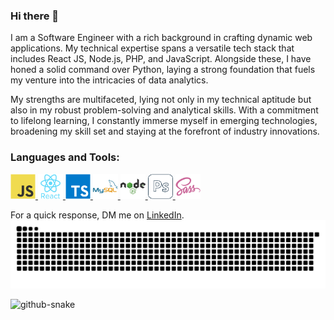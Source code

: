 ### Hi there 👋
<p>
 I am a Software Engineer with a rich background in crafting dynamic web applications. My technical expertise spans a versatile tech stack that includes React JS, Node.js, PHP, and JavaScript. Alongside these, I have honed a solid command over Python, laying a strong foundation that fuels my venture into the intricacies of data analytics.

My strengths are multifaceted, lying not only in my technical aptitude but also in my robust problem-solving and analytical skills. With a commitment to lifelong learning, I constantly immerse myself in emerging technologies, broadening my skill set and staying at the forefront of industry innovations.

</p>
<h3 align="left">Languages and Tools:</h3>
<p align="left">  
 <a href="https://developer.mozilla.org/en-US/docs/Web/JavaScript" target="_blank" rel="noreferrer"> 
   <img
      src="https://raw.githubusercontent.com/devicons/devicon/master/icons/javascript/javascript-original.svg"
      alt="javascript" width="40" height="40" /> 
 </a> 
  <a href="https://reactjs.org/" target="_blank" rel="noreferrer"> 
    <img
      src="https://raw.githubusercontent.com/devicons/devicon/master/icons/react/react-original-wordmark.svg"
      alt="react" width="40" height="40" />
  </a>
  <a href="https://www.typescriptlang.org" target="_blank" rel="noreferrer"> 
    <img
      src="https://raw.githubusercontent.com/devicons/devicon/master/icons/typescript/typescript-original.svg"
      alt="react" width="40" height="40" />
  </a>
  <a href="https://www.mysql.com/" target="_blank" rel="noreferrer"> 
    <img
      src="https://raw.githubusercontent.com/devicons/devicon/master/icons/mysql/mysql-original-wordmark.svg"
      alt="mysql" width="40" height="40" /> 
  </a> 
  <a href="https://nodejs.org" target="_blank" rel="noreferrer">
    <img
      src="https://raw.githubusercontent.com/devicons/devicon/master/icons/nodejs/nodejs-original-wordmark.svg"
      alt="nodejs" width="40" height="40" />
  </a> 
  <a href="https://www.photoshop.com/en" target="_blank"
    rel="noreferrer"> 
    <img
      src="https://raw.githubusercontent.com/devicons/devicon/master/icons/photoshop/photoshop-line.svg" alt="photoshop"
      width="40" height="40" /> 
  </a> 
  
  <a href="https://sass-lang.com" target="_blank" rel="noreferrer"> 
    <img
      src="https://raw.githubusercontent.com/devicons/devicon/master/icons/sass/sass-original.svg" alt="sass" width="40"
      height="40" /> 
  </a> 
</p>

 <!-- <p>
   <img align=""
     src="https://github-readme-stats.vercel.app/api/top-langs?username=aashishshrestha122&show_icons=true&locale=en&bg_color=0d1117&text_color=ffffff&layout=compact"
     alt="aashish-languages-used" 
     bg_color=#808080/>
  
  <a href="https://git.io/streak-stats">
    <img src="https://github-readme-streak-stats.herokuapp.com?user=aashishshrestha122&theme=radical&border_radius=10" alt="GitHub Streak"/>
   </a>

 </p> -->

 For a quick response, DM me on <a href="https://www.linkedin.com/in/aashishshrestha12/">LinkedIn</a>.
![Snake animation](https://github.com/aashishshrestha122/aashishshrestha122/blob/output/github-contribution-grid-snake-dark.svg)

  <!-- ![](https://komarev.com/ghpvc/?username=aashishshrestha122&style=flat-square) -->

 <!-- ![](./profile-3d-contrib/profile-night-green.svg) -->

 <picture>
  <source media="(prefers-color-scheme: dark)" srcset="github-snake-dark.svg" />
  <source media="(prefers-color-scheme: light)" srcset="github-snake.svg" />
  <img alt="github-snake" src="github-snake.svg" />
</picture>
